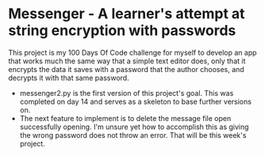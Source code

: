 # Messenger - A learner's attempt at string encryption with passwords

This project is my 100 Days Of Code challenge for myself to develop an app that works much the same way that a simple text editor does, only that it encrypts the data it saves with a password that the author chooses, and decrypts it with that same password.

* messenger2.py is the first version of this project's goal. This was completed on day 14 and serves as a skeleton to base further versions on.
* The next feature to implement is to delete the message file open successfully opening. I'm unsure yet how to accomplish this as giving the wrong password does not throw an error. That will be this week's project.
